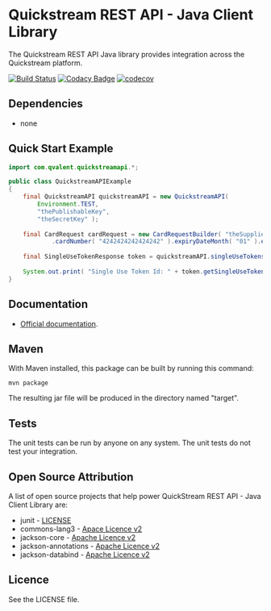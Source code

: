 # Quickstream REST API - Java Client Library 

The Quickstream REST API Java library provides integration across the Quickstream platform.

[![Build Status](https://travis-ci.org/seanobjames/quickstreamapi-java.svg?branch=master)](https://travis-ci.org/seanobjames/quickstreamapi-java) [![Codacy Badge](https://api.codacy.com/project/badge/Grade/f2b8d03bec4d482ca969c0e3f2354a93)](https://www.codacy.com/app/seanobjames/quickstreamapi-java?utm_source=github.com&amp;utm_medium=referral&amp;utm_content=seanobjames/quickstreamapi-java&amp;utm_campaign=Badge_Grade) [![codecov](https://codecov.io/gh/seanobjames/quickstreamapi-java/branch/master/graph/badge.svg)](https://codecov.io/gh/seanobjames/quickstreamapi-java)

## Dependencies

* none

## Quick Start Example

```java
import com.qvalent.quickstreamapi.*;

public class QuickstreamAPIExample
{
    final QuickstreamAPI quickstreamAPI = new QuickstreamAPI(
        Environment.TEST, 
        "thePublishableKey",
        "theSecretKey" );
        
    final CardRequest cardRequest = new CardRequestBuilder( "theSupplierCode" )
            .cardNumber( "4242424242424242" ).expiryDateMonth( "01" ).expiryDateYear( "2050" ).build()
            
    final SingleUseTokenResponse token = quickstreamAPI.singleUseTokens().generate( cardRequest );
    
    System.out.print( "Single Use Token Id: " + token.getSingleUseTokenId() );
}
```

## Documentation

* [Official documentation](https://quickstream.westpac.com.au/docs/quickstreamapi/v1/).

## Maven

With Maven installed, this package can be built by running this command:

`mvn package`

The resulting jar file will be produced in the directory named "target".

## Tests

The unit tests can be run by anyone on any system. The unit tests do not test your integration. 

## Open Source Attribution

A list of open source projects that help power QuickStream REST API - Java Client Library are:

* junit - [LICENSE](https://github.com/junit-team/junit5/blob/master/LICENSE.md)
* commons-lang3 - [Apace Licence v2](https://github.com/apache/commons-lang/blob/master/LICENSE.txt)
* jackson-core - [Apache Licence v2](http://www.apache.org/licenses/LICENSE-2.0)
* jackson-annotations - [Apache Licence v2](http://www.apache.org/licenses/LICENSE-2.0)
* jackson-databind - [Apache Licence v2](http://www.apache.org/licenses/LICENSE-2.0)

## Licence

See the LICENSE file.
